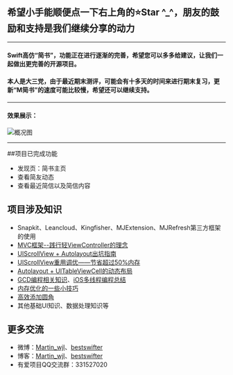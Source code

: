 ##  希望小手能顺便点一下右上角的⭐️Star ^_^，朋友的鼓励和支持是我们继续分享的动力
***

#### Swift高仿“简书”，功能正在进行逐渐的完善，希望您可以多多给建议，让我们一起做出更完善的开源项目。
#### 本人是大三党，由于最近期末测评，可能会有十多天的时间来进行期末复习，更新“M简书”的速度可能比较慢，希望还可以继续支持。
***

####  效果展示：
![概况图](http://ww2.sinaimg.cn/large/0060lm7Tgw1ezudam4g7pg30b20jrqv8.gif)

***
##项目已完成功能
* 发现页：简书主页
* 查看简友动态
* 查看最近简信以及简信内容

## 项目涉及知识
* Snapkit、Leancloud、Kingfisher、MJExtension、MJRefresh第三方框架的使用
* [MVC框架--践行轻ViewController的理念](http://oncenote.com/2015/12/08/How-to-build-UI/)
* [UIScrollView + Autolayout出坑指南](http://www.jianshu.com/p/f7f1ba67c3ca)
* [UIScrollView重用调优——节省超过50%内存](http://www.jianshu.com/p/a7698be04d3f)
* [Autolayout + UITableViewCell的动态布局](http://www.jianshu.com/p/3429ac5a4e4d)
* [GCD编程相关知识](http://www.jianshu.com/p/69f76edf0a09)、[iOS多线程编程总结](http://www.jianshu.com/p/3356beed099f)
* [内存优化的一些小技巧](http://www.jianshu.com/p/deab6550553a)
* [高效添加圆角](http://www.jianshu.com/p/f970872fdc22)
* 其他基础UI知识、数据处理知识等

## 更多交流
* 微博：[Martin_wjl](http://weibo.com/5419850564/profile?topnav=1&wvr=6)、[bestswifter](http://weibo.com/bestswifter?from=feed&loc=at&nick=bestswifter&is_all=1)
* 博客：[Martin_wjl](http://www.jianshu.com/users/9c51a213b02e/latest_articles)、[bestswifter](http://www.jianshu.com/users/3e55748920d2/latest_articles)
* 有爱项目QQ交流群：331527020

